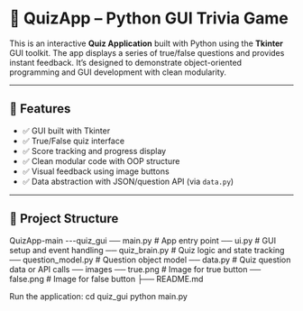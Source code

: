 # 🧠 QuizApp – Python GUI Trivia Game

This is an interactive **Quiz Application** built with Python using the **Tkinter** GUI toolkit. The app displays a series of true/false questions and provides instant feedback. It’s designed to demonstrate object-oriented programming and GUI development with clean modularity.

---

## 🎯 Features

- ✅ GUI built with Tkinter
- ✅ True/False quiz interface
- ✅ Score tracking and progress display
- ✅ Clean modular code with OOP structure
- ✅ Visual feedback using image buttons
- ✅ Data abstraction with JSON/question API (via `data.py`)

---

## 🧱 Project Structure

QuizApp-main
---quiz_gui
   ── main.py # App entry point
   ── ui.py # GUI setup and event handling
   ── quiz_brain.py # Quiz logic and state tracking
   ── question_model.py # Question object model
   ── data.py # Quiz question data or API calls
   ── images
      ── true.png # Image for true button
      ── false.png # Image for false button
├── README.md

Run the application:
cd quiz_gui
python main.py
